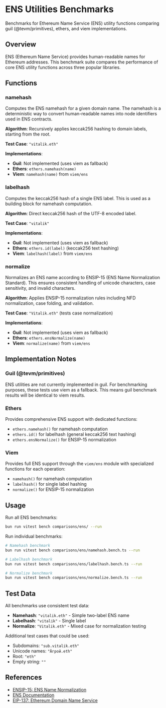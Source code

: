 # ENS Utilities Benchmarks

Benchmarks for Ethereum Name Service (ENS) utility functions comparing guil (@tevm/primitives), ethers, and viem implementations.

## Overview

ENS (Ethereum Name Service) provides human-readable names for Ethereum addresses. This benchmark suite compares the performance of core ENS utility functions across three popular libraries.

## Functions

### namehash

Computes the ENS namehash for a given domain name. The namehash is a deterministic way to convert human-readable names into node identifiers used in ENS contracts.

**Algorithm**: Recursively applies keccak256 hashing to domain labels, starting from the root.

**Test Case**: `"vitalik.eth"`

**Implementations**:
- **Guil**: Not implemented (uses viem as fallback)
- **Ethers**: `ethers.namehash(name)`
- **Viem**: `namehash(name)` from `viem/ens`

### labelhash

Computes the keccak256 hash of a single ENS label. This is used as a building block for namehash computation.

**Algorithm**: Direct keccak256 hash of the UTF-8 encoded label.

**Test Case**: `"vitalik"`

**Implementations**:
- **Guil**: Not implemented (uses viem as fallback)
- **Ethers**: `ethers.id(label)` (keccak256 text hashing)
- **Viem**: `labelhash(label)` from `viem/ens`

### normalize

Normalizes an ENS name according to ENSIP-15 (ENS Name Normalization Standard). This ensures consistent handling of unicode characters, case sensitivity, and invalid characters.

**Algorithm**: Applies ENSIP-15 normalization rules including NFD normalization, case folding, and validation.

**Test Case**: `"Vitalik.eth"` (tests case normalization)

**Implementations**:
- **Guil**: Not implemented (uses viem as fallback)
- **Ethers**: `ethers.ensNormalize(name)`
- **Viem**: `normalize(name)` from `viem/ens`

## Implementation Notes

### Guil (@tevm/primitives)

ENS utilities are not currently implemented in guil. For benchmarking purposes, these tests use viem as a fallback. This means guil benchmark results will be identical to viem results.

### Ethers

Provides comprehensive ENS support with dedicated functions:
- `ethers.namehash()` for namehash computation
- `ethers.id()` for labelhash (general keccak256 text hashing)
- `ethers.ensNormalize()` for ENSIP-15 normalization

### Viem

Provides full ENS support through the `viem/ens` module with specialized functions for each operation:
- `namehash()` for namehash computation
- `labelhash()` for single label hashing
- `normalize()` for ENSIP-15 normalization

## Usage

Run all ENS benchmarks:

```bash
bun run vitest bench comparisons/ens/ --run
```

Run individual benchmarks:

```bash
# Namehash benchmark
bun run vitest bench comparisons/ens/namehash.bench.ts --run

# Labelhash benchmark
bun run vitest bench comparisons/ens/labelhash.bench.ts --run

# Normalize benchmark
bun run vitest bench comparisons/ens/normalize.bench.ts --run
```

## Test Data

All benchmarks use consistent test data:

- **Namehash**: `"vitalik.eth"` - Simple two-label ENS name
- **Labelhash**: `"vitalik"` - Single label
- **Normalize**: `"Vitalik.eth"` - Mixed case for normalization testing

Additional test cases that could be used:
- Subdomains: `"sub.vitalik.eth"`
- Unicode names: `"Āгрой.eth"`
- Root: `"eth"`
- Empty string: `""`

## References

- [ENSIP-15: ENS Name Normalization](https://docs.ens.domains/ensip/15)
- [ENS Documentation](https://docs.ens.domains/)
- [EIP-137: Ethereum Domain Name Service](https://eips.ethereum.org/EIPS/eip-137)

